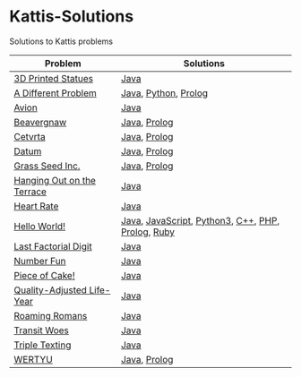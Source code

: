 # Kattis-Solutions
Solutions to Kattis problems

| Problem | Solutions |
| - | - |
| [3D Printed Statues](https://open.kattis.com/problems/3dprinter) | [Java](https://github.com/HQovaizi/Kattis-Solutions/blob/master/Java/threedprinter.java) |
| [A Different Problem](https://open.kattis.com/problems/different) | [Java](https://github.com/HQovaizi/Kattis-Solutions/blob/master/Java/different.java), [Python](https://github.com/HQovaizi/Kattis-Solutions/blob/master/Python/different.py), [Prolog](https://github.com/HQovaizi/Kattis-Solutions/blob/master/Prolog/different.pl) |
| [Avion](https://open.kattis.com/problems/avion) | [Java](https://github.com/HQovaizi/Kattis-Solutions/blob/master/Java/avion.java) |
| [Beavergnaw](https://open.kattis.com/problems/beavergnaw) | [Java](https://github.com/HQovaizi/Kattis-Solutions/blob/master/Java/beavergnaw.java), [Prolog](https://github.com/HQovaizi/Kattis-Solutions/blob/master/Prolog/beavergnaw.pl) |
| [Cetvrta](https://open.kattis.com/problems/cetvrta) | [Java](https://github.com/HQovaizi/Kattis-Solutions/blob/master/Java/cetvrta.java), [Prolog](https://github.com/HQovaizi/Kattis-Solutions/blob/master/Prolog/cetvrta.pl) |
| [Datum](https://open.kattis.com/problems/datum) | [Java](https://github.com/HQovaizi/Kattis-Solutions/blob/master/Java/datum.java), [Prolog](https://github.com/HQovaizi/Kattis-Solutions/blob/master/Prolog/datum.pl) |
| [Grass Seed Inc.](https://open.kattis.com/problems/grassseed) | [Java](https://github.com/HQovaizi/Kattis-Solutions/blob/master/Java/grasseed.java), [Prolog](https://github.com/HQovaizi/Kattis-Solutions/blob/master/Prolog/grassseed.pl) |
| [Hanging Out on the Terrace](https://open.kattis.com/problems/hangingout) | [Java](https://github.com/HQovaizi/Kattis-Solutions/blob/master/Java/hangingout.java) |
| [Heart Rate](https://open.kattis.com/problems/heartrate) | [Java](https://github.com/HQovaizi/Kattis-Solutions/blob/master/Java/heartrate.java) |
| [Hello World!](https://open.kattis.com/problems/hello) | [Java](https://github.com/HQovaizi/Kattis-Solutions/blob/master/Java/hello.java), [JavaScript](https://github.com/HQovaizi/Kattis-Solutions/blob/master/JavaScript/hello.js), [Python3](https://github.com/HQovaizi/Kattis-Solutions/blob/master/Python/hello.py), [C++](https://github.com/HQovaizi/Kattis-Solutions/blob/master/C%2B%2B/hello.cpp), [PHP](https://github.com/HQovaizi/Kattis-Solutions/blob/master/PHP/hello.php), [Prolog](https://github.com/HQovaizi/Kattis-Solutions/blob/master/Prolog/hello.pl), [Ruby](https://github.com/HQovaizi/Kattis-Solutions/blob/master/Ruby/hello.rb) |
| [Last Factorial Digit](https://open.kattis.com/problems/lastfactorialdigit) | [Java](https://github.com/HQovaizi/Kattis-Solutions/blob/master/Java/lastfactorialdigit.java) |
| [Number Fun](https://open.kattis.com/problems/numberfun) | [Java](https://github.com/HQovaizi/Kattis-Solutions/blob/master/Java/numberfun.java) |
| [Piece of Cake!](https://open.kattis.com/problems/pieceofcake2) | [Java](https://github.com/HQovaizi/Kattis-Solutions/blob/master/Java/pieceofcake2.java) |
| [Quality-Adjusted Life-Year](https://open.kattis.com/problems/qaly) | [Java](https://github.com/HQovaizi/Kattis-Solutions/blob/master/Java/qaly.java) |
| [Roaming Romans](https://open.kattis.com/problems/romans) | [Java](https://github.com/HQovaizi/Kattis-Solutions/blob/master/Java/romans.java) |
| [Transit Woes](https://open.kattis.com/problems/transitwoes) | [Java](https://github.com/HQovaizi/Kattis-Solutions/blob/master/Java/transitwoes.java) |
| [Triple Texting](https://open.kattis.com/problems/tripletexting) | [Java](https://github.com/HQovaizi/Kattis-Solutions/blob/master/Java/tripletexting.java) |
| [WERTYU](https://open.kattis.com/problems/wertyu) | [Java](https://github.com/HQovaizi/Kattis-Solutions/blob/master/Java/wertyu.java), [Prolog](https://github.com/HQovaizi/Kattis-Solutions/blob/master/Prolog/wertyu.pl) |
